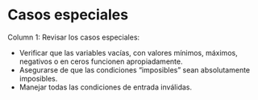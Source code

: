 # Casos especiales

Column 1: Revisar los casos especiales:
  
 - Verificar que las variables vacías, con valores mínimos, máximos, negativos o en ceros funcionen apropiadamente.
- Asegurarse de que las condiciones “imposibles” sean absolutamente imposibles.
- Manejar todas las condiciones de entrada inválidas.